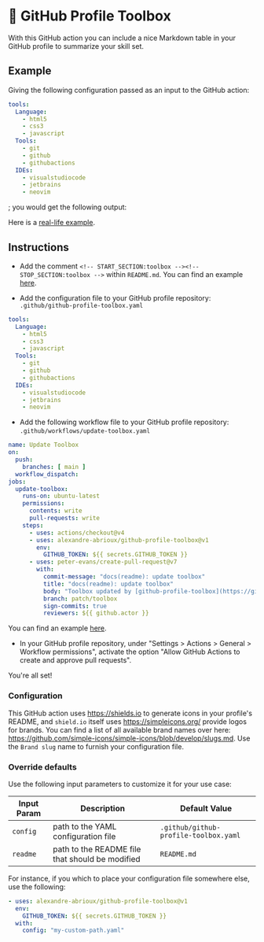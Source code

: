 # 🔧 GitHub Profile Toolbox

With this GitHub action you can include a nice Markdown table in your GitHub profile
to summarize your skill set.

## Example

Giving the following configuration passed as an input to the GitHub action:

```yaml
tools:
  Language:
    - html5
    - css3
    - javascript
  Tools:
    - git
    - github
    - githubactions
  IDEs:
    - visualstudiocode
    - jetbrains
    - neovim
```

; you would get the following output:

<!-- START_SECTION:toolbox --><!-- STOP_SECTION:toolbox -->

Here is a
[real-life example](https://github.com/alexandre-abrioux#hammer_and_wrench-toolbox).

## Instructions

- Add the comment `<!-- START_SECTION:toolbox --><!-- STOP_SECTION:toolbox -->` within `README.md`.
  You can find an example
  [here](https://github.com/alexandre-abrioux/alexandre-abrioux/blob/main/README.md?plain=1).

- Add the configuration file to your GitHub profile repository:
  `.github/github-profile-toolbox.yaml`

```yaml
tools:
  Language:
    - html5
    - css3
    - javascript
  Tools:
    - git
    - github
    - githubactions
  IDEs:
    - visualstudiocode
    - jetbrains
    - neovim
```

- Add the following workflow file to your GitHub profile repository:
  `.github/workflows/update-toolbox.yaml`

```yaml
name: Update Toolbox
on:
  push:
    branches: [ main ]
  workflow_dispatch:
jobs:
  update-toolbox:
    runs-on: ubuntu-latest
    permissions:
      contents: write
      pull-requests: write
    steps:
      - uses: actions/checkout@v4
      - uses: alexandre-abrioux/github-profile-toolbox@v1
        env:
          GITHUB_TOKEN: ${{ secrets.GITHUB_TOKEN }}
      - uses: peter-evans/create-pull-request@v7
        with:
          commit-message: "docs(readme): update toolbox"
          title: "docs(readme): update toolbox"
          body: "Toolbox updated by [github-profile-toolbox](https://github.com/alexandre-abrioux/github-profile-toolbox) GitHub action"
          branch: patch/toolbox
          sign-commits: true
          reviewers: ${{ github.actor }}
```

You can find an example
[here](https://github.com/alexandre-abrioux/alexandre-abrioux/blob/main/.github/workflows/update-toolbox.yaml).

- In your GitHub profile repository, under "Settings > Actions > General > Workflow permissions",
  activate the option "Allow GitHub Actions to create and approve pull requests".

You're all set!

### Configuration

This GitHub action uses https://shields.io to generate icons in your profile's README,
and `shield.io` itself uses https://simpleicons.org/ provide logos for brands.
You can find a list of all available brand names over here:
https://github.com/simple-icons/simple-icons/blob/develop/slugs.md.
Use the `Brand slug` name to furnish your configuration file.

### Override defaults

Use the following input parameters to customize it for your use case:

| Input Param | Description                                     | Default Value                         |
|-------------|-------------------------------------------------|---------------------------------------|
| `config`    | path to the YAML configuration file             | `.github/github-profile-toolbox.yaml` |
| `readme`    | path to the README file that should be modified | `README.md`                           |

For instance, if you which to place your configuration file somewhere else, use the following:

```yaml
- uses: alexandre-abrioux/github-profile-toolbox@v1
  env:
    GITHUB_TOKEN: ${{ secrets.GITHUB_TOKEN }}
  with:
    config: "my-custom-path.yaml"
```
